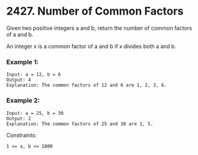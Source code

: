 # 2427. Number of Common Factors


Given two positive integers a and b, return the number of common factors of a and b.

An integer x is a common factor of a and b if x divides both a and b.


 

### Example 1:
```
Input: a = 12, b = 6
Output: 4
Explanation: The common factors of 12 and 6 are 1, 2, 3, 6.
```

### Example 2:
```
Input: a = 25, b = 30
Output: 2
Explanation: The common factors of 25 and 30 are 1, 5.
 ```

Constraints:
```
1 <= a, b <= 1000
```